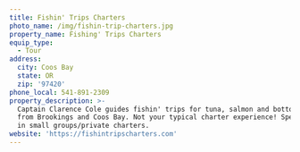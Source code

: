 ```yaml
---
title: Fishin' Trips Charters
photo_name: /img/fishin-trip-charters.jpg
property_name: Fishing' Trips Charters
equip_type:
  - Tour
address:
  city: Coos Bay
  state: OR
  zip: '97420'
phone_local: 541-891-2309
property_description: >-
  Captain Clarence Cole guides fishin' trips for tuna, salmon and bottom fish
  from Brookings and Coos Bay. Not your typical charter experience! Specializing
  in small groups/private charters.
website: 'https://fishintripscharters.com'
---
```


